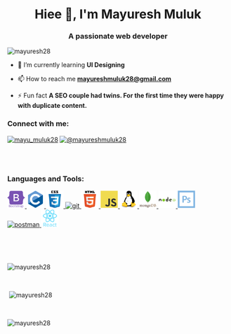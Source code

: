 <h1 align="center">Hiee 👋, I'm Mayuresh Muluk</h1>
<h3 align="center">A passionate web developer</h3>

<p align="left"> <img src="https://komarev.com/ghpvc/?username=mayuresh28&label=Profile%20views&color=0e75b6&style=flat" alt="mayuresh28" /> </p>

- 🌱 I’m currently learning **UI Designing**

- 📫 How to reach me **mayureshmuluk28@gmail.com**

- ⚡ Fun fact **A SEO couple had twins. For the first time they were happy with duplicate content.**

<h3 align="left">Connect with me:</h3>
<p align="left">
<a href="https://www.codechef.com/users/mayu_muluk28" target="blank"><img align="center" src="https://cdn.jsdelivr.net/npm/simple-icons@3.1.0/icons/codechef.svg" alt="mayu_muluk28" height="30" width="40" /></a>
<a href="https://www.hackerrank.com/@mayureshmuluk28" target="blank"><img align="center" src="https://raw.githubusercontent.com/rahuldkjain/github-profile-readme-generator/master/src/images/icons/Social/hackerrank.svg" alt="@mayureshmuluk28" height="30" width="40" /></a>
</p>
<br><br>
<h3 align="left">Languages and Tools:</h3>
<p align="left"> <a href="https://getbootstrap.com" target="_blank" rel="noreferrer"> <img src="https://raw.githubusercontent.com/devicons/devicon/master/icons/bootstrap/bootstrap-plain-wordmark.svg" alt="bootstrap" width="40" height="40"/> </a> <a href="https://www.cprogramming.com/" target="_blank" rel="noreferrer"> <img src="https://raw.githubusercontent.com/devicons/devicon/master/icons/c/c-original.svg" alt="c" width="40" height="40"/> </a> <a href="https://www.w3schools.com/css/" target="_blank" rel="noreferrer"> <img src="https://raw.githubusercontent.com/devicons/devicon/master/icons/css3/css3-original-wordmark.svg" alt="css3" width="40" height="40"/> </a> <a href="https://git-scm.com/" target="_blank" rel="noreferrer"> <img src="https://www.vectorlogo.zone/logos/git-scm/git-scm-icon.svg" alt="git" width="40" height="40"/> </a> <a href="https://www.w3.org/html/" target="_blank" rel="noreferrer"> <img src="https://raw.githubusercontent.com/devicons/devicon/master/icons/html5/html5-original-wordmark.svg" alt="html5" width="40" height="40"/> </a> <a href="https://developer.mozilla.org/en-US/docs/Web/JavaScript" target="_blank" rel="noreferrer"> <img src="https://raw.githubusercontent.com/devicons/devicon/master/icons/javascript/javascript-original.svg" alt="javascript" width="40" height="40"/> </a> <a href="https://www.linux.org/" target="_blank" rel="noreferrer"> <img src="https://raw.githubusercontent.com/devicons/devicon/master/icons/linux/linux-original.svg" alt="linux" width="40" height="40"/> </a> <a href="https://www.mongodb.com/" target="_blank" rel="noreferrer"> <img src="https://raw.githubusercontent.com/devicons/devicon/master/icons/mongodb/mongodb-original-wordmark.svg" alt="mongodb" width="40" height="40"/> </a> <a href="https://nodejs.org" target="_blank" rel="noreferrer"> <img src="https://raw.githubusercontent.com/devicons/devicon/master/icons/nodejs/nodejs-original-wordmark.svg" alt="nodejs" width="40" height="40"/> </a> <a href="https://www.photoshop.com/en" target="_blank" rel="noreferrer"> <img src="https://raw.githubusercontent.com/devicons/devicon/master/icons/photoshop/photoshop-line.svg" alt="photoshop" width="40" height="40"/> </a> <a href="https://postman.com" target="_blank" rel="noreferrer"> <img src="https://www.vectorlogo.zone/logos/getpostman/getpostman-icon.svg" alt="postman" width="40" height="40"/> </a> <a href="https://reactjs.org/" target="_blank" rel="noreferrer"> <img src="https://raw.githubusercontent.com/devicons/devicon/master/icons/react/react-original-wordmark.svg" alt="react" width="40" height="40"/> </a> </p>
<br><br><br>
<p><img align="center" src="https://github-readme-stats.vercel.app/api/top-langs?username=mayuresh28&show_icons=true&locale=en&layout=compact" alt="mayuresh28" /></p>
<br>
<p>&nbsp;<img align="center" src="https://github-readme-stats.vercel.app/api?username=mayuresh28&show_icons=true&locale=en" alt="mayuresh28" /></p>
<br>
<p><img align="center" src="https://github-readme-streak-stats.herokuapp.com/?user=mayuresh28&" alt="mayuresh28" /></p>
